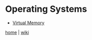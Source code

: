 # Operating Systems

- [Virtual Memory](os/virtual-memory.md)

[home](../README.md) | [wiki](https://github.com/illegitimis/Tutorial/wiki)